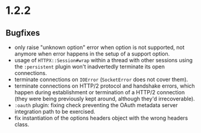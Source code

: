 # 1.2.2

## Bugfixes

* only raise "unknown option" error when option is not supported, not anymore when error happens in the setup of a support option.
* usage of `HTTPX::Session#wrap` within a thread with other sessions using the `:persistent` plugin won't inadvertedly terminate its open connections.
* terminate connections on `IOError` (`SocketError` does not cover them).
* terminate connections on HTTP/2 protocol and handshake errors, which happen during establishment or termination of a HTTP/2 connection (they were being previously kept around, although they'd irrecoverable).
* `:oauth` plugin: fixing check preventing the OAuth metadata server integration path to be exercised.
* fix instantiation of the options headers object with the wrong headers class.
